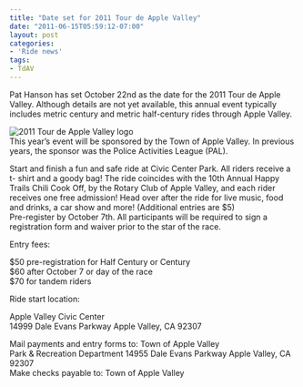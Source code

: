 ```yaml
---
title: "Date set for 2011 Tour de Apple Valley"
date: "2011-06-15T05:59:12-07:00"
layout: post
categories:
- 'Ride news'
tags:
- TdAV
---
```


Pat Hanson has set October 22nd as the date for the 2011 Tour de Apple Valley. Although details are not yet available, this annual event typically includes metric century and metric half-century rides through Apple Valley.  
  
![2011 Tour de Apple Valley logo](https://www.hdcycling.org/assets/img/2011/10/11-tour-de-apple-valley.jpg)  
This year’s event will be sponsored by the Town of Apple Valley. In previous years, the sponsor was the Police Activities League (PAL).

Start and finish a fun and safe ride at Civic Center Park. All riders receive a t- shirt and a goody bag! The ride coincides with the 10th Annual Happy Trails Chili Cook Off, by the Rotary Club of Apple Valley, and each rider receives one free admission! Head over after the ride for live music, food and drinks, a car show and more! (Additional entries are $5)  
Pre-register by October 7th. All participants will be required to sign a registration form and waiver prior to the star of the race.

Entry fees:

$50 pre-registration for Half Century or Century  
$60 after October 7 or day of the race  
$70 for tandem riders

Ride start location:

Apple Valley Civic Center  
14999 Dale Evans Parkway Apple Valley, CA 92307

Mail payments and entry forms to: Town of Apple Valley  
Park &amp; Recreation Department 14955 Dale Evans Parkway Apple Valley, CA 92307  
Make checks payable to: Town of Apple Valley